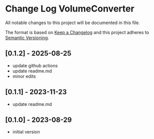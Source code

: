# Change Log VolumeConverter

All notable changes to this project will be documented in this file.

The format is based on [Keep a Changelog](http://keepachangelog.com/)
and this project adheres to [Semantic Versioning](http://semver.org/).


## [0.1.2] - 2025-08-25
- update github actions
- update readme.md
- minor edits

## [0.1.1] - 2023-11-23
- update readme.md

## [0.1.0] - 2023-08-29
- initial version

